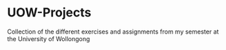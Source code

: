 # UOW-Projects
Collection of the different exercises and assignments from my semester at the University of Wollongong
